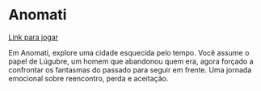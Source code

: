 # Anomati
[Link para jogar](https://gdpufrj.itch.io/anomati)

Em Anomati, explore uma cidade esquecida pelo tempo. Você assume o papel de Lúgubre, um homem que abandonou quem era, agora forçado a confrontar os fantasmas do passado para seguir em frente. Uma jornada emocional sobre reencontro, perda e aceitação.
